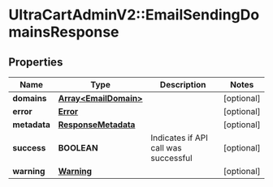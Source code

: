 # UltraCartAdminV2::EmailSendingDomainsResponse

## Properties
Name | Type | Description | Notes
------------ | ------------- | ------------- | -------------
**domains** | [**Array&lt;EmailDomain&gt;**](EmailDomain.md) |  | [optional] 
**error** | [**Error**](Error.md) |  | [optional] 
**metadata** | [**ResponseMetadata**](ResponseMetadata.md) |  | [optional] 
**success** | **BOOLEAN** | Indicates if API call was successful | [optional] 
**warning** | [**Warning**](Warning.md) |  | [optional] 


